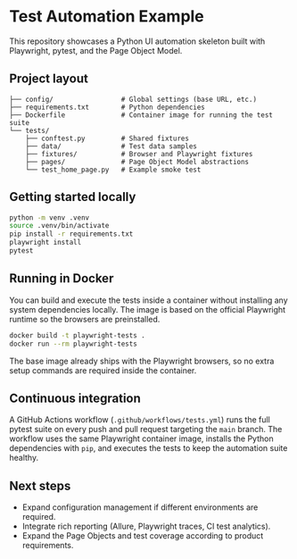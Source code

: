 # Test Automation Example

This repository showcases a Python UI automation skeleton built with
Playwright, pytest, and the Page Object Model.

## Project layout

```
├── config/                 # Global settings (base URL, etc.)
├── requirements.txt        # Python dependencies
├── Dockerfile              # Container image for running the test suite
└── tests/
    ├── conftest.py         # Shared fixtures
    ├── data/               # Test data samples
    ├── fixtures/           # Browser and Playwright fixtures
    ├── pages/              # Page Object Model abstractions
    └── test_home_page.py   # Example smoke test
```

## Getting started locally

```bash
python -m venv .venv
source .venv/bin/activate
pip install -r requirements.txt
playwright install
pytest
```

## Running in Docker

You can build and execute the tests inside a container without installing
any system dependencies locally. The image is based on the official
Playwright runtime so the browsers are preinstalled.

```bash
docker build -t playwright-tests .
docker run --rm playwright-tests
```

The base image already ships with the Playwright browsers, so no extra
setup commands are required inside the container.

## Continuous integration

A GitHub Actions workflow (`.github/workflows/tests.yml`) runs the full pytest
suite on every push and pull request targeting the `main` branch. The workflow
uses the same Playwright container image, installs the Python dependencies with
`pip`, and executes the tests to keep the automation suite healthy.

## Next steps

- Expand configuration management if different environments are required.
- Integrate rich reporting (Allure, Playwright traces, CI test analytics).
- Expand the Page Objects and test coverage according to product requirements.
